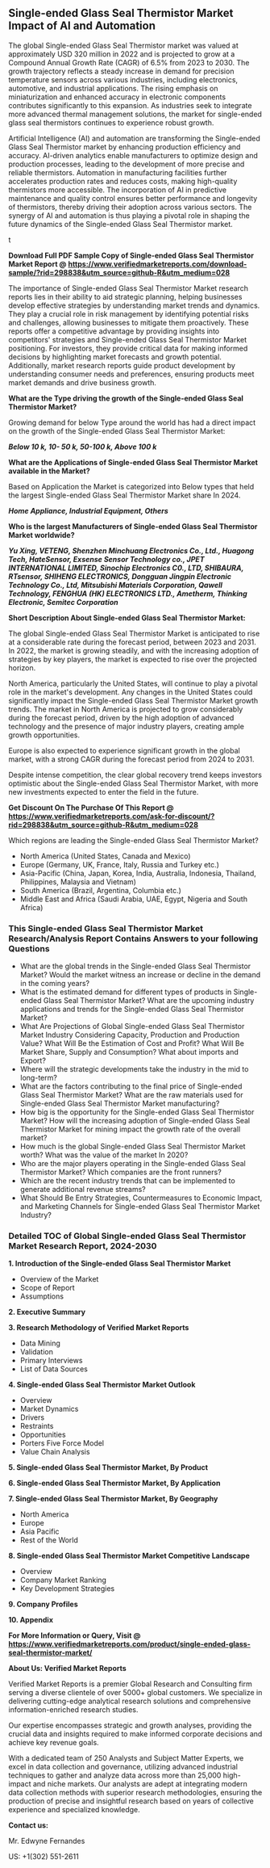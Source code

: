 <h2>Single-ended Glass Seal Thermistor Market Impact of AI and Automation</h2><p>The global Single-ended Glass Seal Thermistor market was valued at approximately USD 320 million in 2022 and is projected to grow at a Compound Annual Growth Rate (CAGR) of 6.5% from 2023 to 2030. The growth trajectory reflects a steady increase in demand for precision temperature sensors across various industries, including electronics, automotive, and industrial applications. The rising emphasis on miniaturization and enhanced accuracy in electronic components contributes significantly to this expansion. As industries seek to integrate more advanced thermal management solutions, the market for single-ended glass seal thermistors continues to experience robust growth.</p><p>Artificial Intelligence (AI) and automation are transforming the Single-ended Glass Seal Thermistor market by enhancing production efficiency and accuracy. AI-driven analytics enable manufacturers to optimize design and production processes, leading to the development of more precise and reliable thermistors. Automation in manufacturing facilities further accelerates production rates and reduces costs, making high-quality thermistors more accessible. The incorporation of AI in predictive maintenance and quality control ensures better performance and longevity of thermistors, thereby driving their adoption across various sectors. The synergy of AI and automation is thus playing a pivotal role in shaping the future dynamics of the Single-ended Glass Seal Thermistor market.</p>t</p><p id="" class=""><strong>Download Full PDF Sample Copy of Single-ended Glass Seal Thermistor Market Report @ <a href="https://www.verifiedmarketreports.com/download-sample/?rid=298838&utm_source=github-R&utm_medium=028" target="_blank">https://www.verifiedmarketreports.com/download-sample/?rid=298838&utm_source=github-R&utm_medium=028</a></strong></p><p>The importance of&nbsp;Single-ended Glass Seal Thermistor Market research reports lies in their ability to aid strategic planning, helping businesses develop effective strategies by understanding market trends and dynamics. They play a crucial role in risk management by identifying potential risks and challenges, allowing businesses to mitigate them proactively. These reports offer a competitive advantage by providing insights into competitors' strategies and Single-ended Glass Seal Thermistor Market positioning. For investors, they provide critical data for making informed decisions by highlighting market forecasts and growth potential. Additionally, market research reports guide product development by understanding consumer needs and preferences, ensuring products meet market demands and drive business growth.</p><p><strong>What are the&nbsp;Type driving the growth of the Single-ended Glass Seal Thermistor Market?</strong></p><p id="" class="">Growing demand for below Type around the world has had a direct impact on the growth of the Single-ended Glass Seal Thermistor Market:</p><em><strong>Below 10 k, 10- 50 k, 50-100 k, Above 100 k</strong></em></p><strong>What are the&nbsp;Applications&nbsp;of Single-ended Glass Seal Thermistor Market available in the Market?</strong></p><p id="" class="">Based on Application the Market is categorized into Below types that held the largest Single-ended Glass Seal Thermistor Market share In 2024.</p><em><strong>Home Appliance, Industrial Equipment, Others</strong></em></p><strong>Who is the largest Manufacturers of Single-ended Glass Seal Thermistor Market worldwide?</strong></p><p><em><strong>Yu Xing, VETENG, Shenzhen Minchuang Electronics Co., Ltd., Huagong Tech, HateSensor, Exsense Sensor Technology co., JPET INTERNATIONAL LIMITED, Sinochip Electronics C0., LTD, SHIBAURA, RTsensor, SHIHENG ELECTRONICS, Dongguan Jingpin Electronic Technology Co., Ltd, Mitsubishi Materials Corporation, Qawell Technology, FENGHUA (HK) ELECTRONICS LTD., Ametherm, Thinking Electronic, Semitec Corporation</strong></em></p><p id="" class=""><strong>Short Description About Single-ended Glass Seal Thermistor Market:</strong></p><p>The global Single-ended Glass Seal Thermistor Market is anticipated to rise at a considerable rate during the forecast period, between 2023 and 2031. In 2022, the market is growing steadily, and with the increasing adoption of strategies by key players, the market is expected to rise over the projected horizon.</p><p>North America, particularly the United States, will continue to play a pivotal role in the market's development. Any changes in the United States could significantly impact the Single-ended Glass Seal Thermistor Market growth trends. The market in North America is projected to grow considerably during the forecast period, driven by the high adoption of advanced technology and the presence of major industry players, creating ample growth opportunities.</p><p>Europe is also expected to experience significant growth in the global market, with a strong CAGR during the forecast period from 2024 to 2031.</p><p>Despite intense competition, the clear global recovery trend keeps investors optimistic about the Single-ended Glass Seal Thermistor Market, with more new investments expected to enter the field in the future.</p><p id="" class=""><strong>Get Discount On The Purchase Of This Report @ <a href="https://www.verifiedmarketreports.com/ask-for-discount/?rid=298838&utm_source=github-R&utm_medium=028" target="_blank">https://www.verifiedmarketreports.com/ask-for-discount/?rid=298838&utm_source=github-R&utm_medium=028</a></strong></p>Which regions are leading the Single-ended Glass Seal Thermistor Market?</p><ul><li>North America (United States, Canada and Mexico)</li><li>Europe (Germany, UK, France, Italy, Russia and Turkey etc.)</li><li>Asia-Pacific (China, Japan, Korea, India, Australia, Indonesia, Thailand, Philippines, Malaysia and Vietnam)</li><li>South America (Brazil, Argentina, Columbia etc.)</li><li>Middle East and Africa (Saudi Arabia, UAE, Egypt, Nigeria and South Africa)</li></ul><h3 id="" class="">This Single-ended Glass Seal Thermistor Market Research/Analysis Report Contains Answers to your following Questions</h3><ul><li>What are the global trends in the Single-ended Glass Seal Thermistor Market? Would the market witness an increase or decline in the demand in the coming years?</li><li>What is the estimated demand for different types of products in Single-ended Glass Seal Thermistor Market? What are the upcoming industry applications and trends for the Single-ended Glass Seal Thermistor Market?</li><li>What Are Projections of Global Single-ended Glass Seal Thermistor Market Industry Considering Capacity, Production and Production Value? What Will Be the Estimation of Cost and Profit? What Will Be Market Share, Supply and Consumption? What about imports and Export?</li><li>Where will the strategic developments take the industry in the mid to long-term?</li><li>What are the factors contributing to the final price of Single-ended Glass Seal Thermistor Market? What are the raw materials used for Single-ended Glass Seal Thermistor Market manufacturing?</li><li>How big is the opportunity for the Single-ended Glass Seal Thermistor Market? How will the increasing adoption of Single-ended Glass Seal Thermistor Market for mining impact the growth rate of the overall market?</li><li>How much is the global Single-ended Glass Seal Thermistor Market worth? What was the value of the market In 2020?</li><li>Who are the major players operating in the Single-ended Glass Seal Thermistor Market? Which companies are the front runners?</li><li>Which are the recent industry trends that can be implemented to generate additional revenue streams?</li><li>What Should Be Entry Strategies, Countermeasures to Economic Impact, and Marketing Channels for Single-ended Glass Seal Thermistor Market Industry?</li></ul><h3 id="" class="">Detailed TOC of Global Single-ended Glass Seal Thermistor Market Research Report, 2024-2030</h3><p id="" class=""><strong>1. Introduction of the Single-ended Glass Seal Thermistor Market</strong></p><ul><li>Overview of the Market</li><li>Scope of Report</li><li>Assumptions</li></ul><p id="" class=""><strong>2. Executive Summary</strong></p><p id="" class=""><strong>3. Research Methodology of Verified Market Reports</strong></p><ul><li>Data Mining</li><li>Validation</li><li>Primary Interviews</li><li>List of Data Sources</li></ul><p id="" class=""><strong>4. Single-ended Glass Seal Thermistor Market Outlook</strong></p><ul><li>Overview</li><li>Market Dynamics</li><li>Drivers</li><li>Restraints</li><li>Opportunities</li><li>Porters Five Force Model</li><li>Value Chain Analysis</li></ul><p id="" class=""><strong>5. Single-ended Glass Seal Thermistor Market, By Product</strong></p><p id="" class=""><strong>6. Single-ended Glass Seal Thermistor Market, By Application</strong></p><p id="" class=""><strong>7. Single-ended Glass Seal Thermistor Market, By Geography</strong></p><ul><li>North America</li><li>Europe</li><li>Asia Pacific</li><li>Rest of the World</li></ul><p id="" class=""><strong>8. Single-ended Glass Seal Thermistor Market Competitive Landscape</strong></p><ul><li>Overview</li><li>Company Market Ranking</li><li>Key Development Strategies</li></ul><p id="" class=""><strong>9. Company Profiles</strong></p><p id="" class=""><strong>10. Appendix</strong></p><p id="" class=""><strong>For More Information or Query, Visit @ <a href="https://www.verifiedmarketreports.com/product/single-ended-glass-seal-thermistor-market/" target="_blank">https://www.verifiedmarketreports.com/product/single-ended-glass-seal-thermistor-market/</a></strong></p><p id="" class=""><strong>About Us: Verified Market Reports</strong></p><p id="" class="">Verified Market Reports is a premier Global Research and Consulting firm serving a diverse clientele of over 5000+ global customers. We specialize in delivering cutting-edge analytical research solutions and comprehensive information-enriched research studies.</p><p id="" class="">Our expertise encompasses strategic and growth analyses, providing the crucial data and insights required to make informed corporate decisions and achieve key revenue goals.</p><p id="" class="">With a dedicated team of 250 Analysts and Subject Matter Experts, we excel in data collection and governance, utilizing advanced industrial techniques to gather and analyze data across more than 25,000 high-impact and niche markets. Our analysts are adept at integrating modern data collection methods with superior research methodologies, ensuring the production of precise and insightful research based on years of collective experience and specialized knowledge.</p><p id="" class=""><strong>Contact us:</strong></p><p id="" class="">Mr. Edwyne Fernandes</p><p id="" class="">US: +1(302) 551-2611</p>
